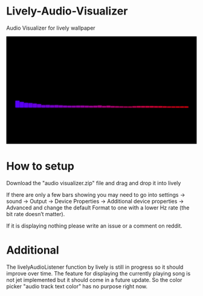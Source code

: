 # Lively-Audio-Visualizer
Audio Visualizer for lively wallpaper

![](resources/preview.gif)

# How to setup
Download the "audio visualizer.zip" file and drag and drop it into lively

If there are only a few bars showing you may need to go into settings -> sound -> Output -> Device Properties -> Additional device properties -> Advanced and change the default Format to one with a lower Hz rate (the bit rate doesn’t matter).

If it is displaying nothing please write an issue or a comment on reddit.

# Additional
The livelyAudioListener function by lively is still in progress so it should improve over time.
The feature for displaying the currently playing song is not jet implemented but it should come in a future update. So the color picker "audio track text color" has no purpose right now.
